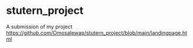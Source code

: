 # stutern_project
A submission of my project
https://github.com/Omosalewap/stutern_project/blob/main/landingpage.html

